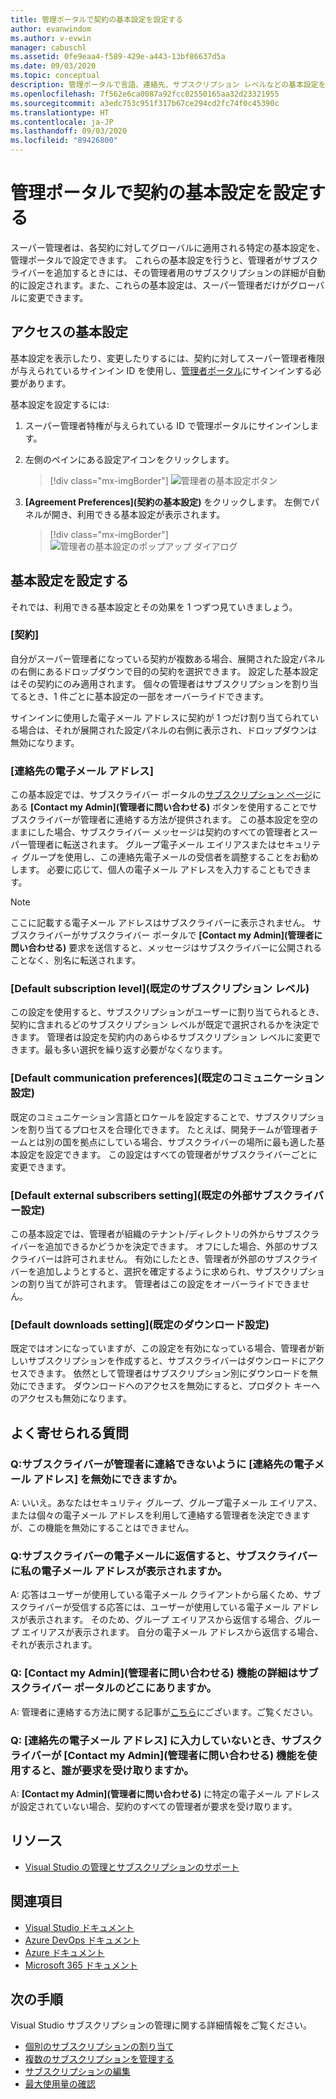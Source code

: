 ```yaml
---
title: 管理ポータルで契約の基本設定を設定する
author: evanwindom
ms.author: v-evwin
manager: cabuschl
ms.assetid: 0fe9eaa4-f589-429e-a443-13bf86637d5a
ms.date: 09/03/2020
ms.topic: conceptual
description: 管理ポータルで言語、連絡先、サブスクリプション レベルなどの基本設定を設定する方法について説明します。
ms.openlocfilehash: 7f562e6ca0087a92fcc02550165aa32d23321955
ms.sourcegitcommit: a3edc753c951f317b67ce294cd2fc74f0c45390c
ms.translationtype: HT
ms.contentlocale: ja-JP
ms.lasthandoff: 09/03/2020
ms.locfileid: "89426800"
---
```

# <a name="set-preferences-for-your-agreements-in-the-administration-portal"></a>管理ポータルで契約の基本設定を設定する
スーパー管理者は、各契約に対してグローバルに適用される特定の基本設定を、管理ポータルで設定できます。  これらの基本設定を行うと、管理者がサブスクライバーを追加するときには、その管理者用のサブスクリプションの詳細が自動的に設定されます。また、これらの基本設定は、スーパー管理者だけがグローバルに変更できます。  

## <a name="access-preferences"></a>アクセスの基本設定
基本設定を表示したり、変更したりするには、契約に対してスーパー管理者権限が与えられているサインイン ID を使用し、[管理者ポータル](https://manage.visualstudio.com)にサインインする必要があります。  

基本設定を設定するには:
1. スーパー管理者特権が与えられている ID で管理ポータルにサインインします。
2. 左側のペインにある設定アイコンをクリックします。
   > [!div class="mx-imgBorder"]
   > ![管理者の基本設定ボタン](_img/admin-prefs/admin-prefs-button.png "[管理者の管理] をクリックし、[Agreement Preferences]\(契約の基本設定\) をクリックして基本設定を表示します")

3. **[Agreement Preferences]\(契約の基本設定\)** をクリックします。
左側でパネルが開き、利用できる基本設定が表示されます。 

   > [!div class="mx-imgBorder"]
   > ![管理者の基本設定のポップアップ ダイアログ](_img/admin-prefs/admin-prefs-flyout.png "基本設定を設定し、[保存] をクリックします")

## <a name="set-your-preferences"></a>基本設定を設定する
それでは、利用できる基本設定とその効果を 1 つずつ見ていきましょう。 

### <a name="agreement"></a>[契約]
自分がスーパー管理者になっている契約が複数ある場合、展開された設定パネルの右側にあるドロップダウンで目的の契約を選択できます。  設定した基本設定はその契約にのみ適用されます。  個々の管理者はサブスクリプションを割り当てるとき、1 件ごとに基本設定の一部をオーバーライドできます。 

サインインに使用した電子メール アドレスに契約が 1 つだけ割り当てられている場合は、それが展開された設定パネルの右側に表示され、ドロップダウンは無効になります。 

### <a name="contact-email-address"></a>[連絡先の電子メール アドレス]
この基本設定では、サブスクライバー ポータルの[サブスクリプション ページ](https://my.visualstudio.com/subscriptions)にある **[Contact my Admin]\(管理者に問い合わせる\)** ボタンを使用することでサブスクライバーが管理者に連絡する方法が提供されます。  この基本設定を空のままにした場合、サブスクライバー メッセージは契約のすべての管理者とスーパー管理者に転送されます。  グループ電子メール エイリアスまたはセキュリティ グループを使用し、この連絡先電子メールの受信者を調整することをお勧めします。 必要に応じて、個人の電子メール アドレスを入力することもできます。

> [!NOTE]
> ここに記載する電子メール アドレスはサブスクライバーに表示されません。  サブスクライバーがサブスクライバー ポータルで **[Contact my Admin]\(管理者に問い合わせる\)** 要求を送信すると、メッセージはサブスクライバーに公開されることなく、別名に転送されます。 

### <a name="default-subscription-level"></a>[Default subscription level]\(既定のサブスクリプション レベル\)
この設定を使用すると、サブスクリプションがユーザーに割り当てられるとき、契約に含まれるどのサブスクリプション レベルが既定で選択されるかを決定できます。  管理者は設定を契約内のあらゆるサブスクリプション レベルに変更できます。最も多い選択を繰り返す必要がなくなります。 

### <a name="default-communication-preferences"></a>[Default communication preferences]\(既定のコミュニケーション設定\)
既定のコミュニケーション言語とロケールを設定することで、サブスクリプションを割り当てるプロセスを合理化できます。  たとえば、開発チームが管理者チームとは別の国を拠点にしている場合、サブスクライバーの場所に最も適した基本設定を設定できます。 この設定はすべての管理者がサブスクライバーごとに変更できます。 

### <a name="default-external-subscribers-setting"></a>[Default external subscribers setting]\(既定の外部サブスクライバー設定\)
この基本設定では、管理者が組織のテナント/ディレクトリの外からサブスクライバーを追加できるかどうかを決定できます。  オフにした場合、外部のサブスクライバーは許可されません。  有効にしたとき、管理者が外部のサブスクライバーを追加しようとすると、選択を確定するように求められ、サブスクリプションの割り当てが許可されます。 管理者はこの設定をオーバーライドできません。 

### <a name="default-downloads-setting"></a>[Default downloads setting]\(既定のダウンロード設定\)
既定ではオンになっていますが、この設定を有効になっている場合、管理者が新しいサブスクリプションを作成すると、サブスクライバーはダウンロードにアクセスできます。  依然として管理者はサブスクリプション別にダウンロードを無効にできます。  ダウンロードへのアクセスを無効にすると、プロダクト キーへのアクセスも無効になります。  


## <a name="frequently-asked-questions"></a>よく寄せられる質問
### <a name="q--can-i-disable-the-contact-email-address-so-subscribers-cannot-contact-administrators"></a>Q:サブスクライバーが管理者に連絡できないように **[連絡先の電子メール アドレス]** を無効にできますか。
A: いいえ。あなたはセキュリティ グループ、グループ電子メール エイリアス、または個々の電子メール アドレスを利用して連絡する管理者を決定できますが、この機能を無効にすることはできません。

### <a name="q-if-i-answer-a-subscribers-email-will-they-have-my-email-address"></a>Q:サブスクライバーの電子メールに返信すると、サブスクライバーに私の電子メール アドレスが表示されますか。
A: 応答はユーザーが使用している電子メール クライアントから届くため、サブスクライバーが受信する応答には、ユーザーが使用している電子メール アドレスが表示されます。  そのため、グループ エイリアスから返信する場合、グループ エイリアスが表示されます。  自分の電子メール アドレスから返信する場合、それが表示されます。  

### <a name="q-where-can-i-find-out-more-about-the-contact-my-admin-feature-in-the-subscriber-portal"></a>Q: **[Contact my Admin]\(管理者に問い合わせる\)** 機能の詳細はサブスクライバー ポータルのどこにありますか。
A: 管理者に連絡する方法に関する記事が[こちら](contact-my-admin.md)にございます。ご覧ください。 

### <a name="q-if-we-dont-complete-the-contact-email-address-and-a-subscriber-uses-the-contact-my-admin-feature-who-receives-their-request"></a>Q: **[連絡先の電子メール アドレス]** に入力していないとき、サブスクライバーが **[Contact my Admin]\(管理者に問い合わせる\)** 機能を使用すると、誰が要求を受け取りますか。
A: **[Contact my Admin]\(管理者に問い合わせる\)** に特定の電子メール アドレスが設定されていない場合、契約のすべての管理者が要求を受け取ります。 

## <a name="resources"></a>リソース
- [Visual Studio の管理とサブスクリプションのサポート](https://visualstudio.microsoft.com/support/support-overview-vs)

## <a name="see-also"></a>関連項目
- [Visual Studio ドキュメント](https://docs.microsoft.com/visualstudio/)
- [Azure DevOps ドキュメント](https://docs.microsoft.com/azure/devops/)
- [Azure ドキュメント](https://docs.microsoft.com/azure/)
- [Microsoft 365 ドキュメント](https://docs.microsoft.com/microsoft-365/)

## <a name="next-steps"></a>次の手順
Visual Studio サブスクリプションの管理に関する詳細情報をご覧ください。
- [個別のサブスクリプションの割り当て](assign-license.md)
- [複数のサブスクリプションを管理する](assign-license-bulk.md)
- [サブスクリプションの編集](edit-license.md)
- [最大使用量の確認](maximum-usage.md)
